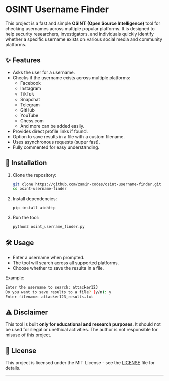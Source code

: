 # OSINT Username Finder

This project is a fast and simple **OSINT (Open Source Intelligence)** tool for checking usernames across multiple popular platforms. It is designed to help security researchers, investigators, and individuals quickly identify whether a specific username exists on various social media and community platforms.

## ✨ Features
- Asks the user for a username.
- Checks if the username exists across multiple platforms:
  - Facebook
  - Instagram
  - TikTok
  - Snapchat
  - Telegram
  - GitHub
  - YouTube
  - Chess.com
  - And more can be added easily.
- Provides direct profile links if found.
- Option to save results in a file with a custom filename.
- Uses asynchronous requests (super fast).
- Fully commented for easy understanding.

## 🚀 Installation
1. Clone the repository:
   ```bash
   git clone https://github.com/zamin-codes/osint-username-finder.git
   cd osint-username-finder
   ```

2. Install dependencies:
   ```bash
   pip install aiohttp
   ```

3. Run the tool:
   ```bash
   python3 osint_username_finder.py
   ```

## 🛠 Usage
- Enter a username when prompted.
- The tool will search across all supported platforms.
- Choose whether to save the results in a file.

Example:
```bash
Enter the username to search: attacker123
Do you want to save results to a file? (y/n): y
Enter filename: attacker123_results.txt
```

## ⚠️ Disclaimer
This tool is built **only for educational and research purposes**. It should not be used for illegal or unethical activities. The author is not responsible for misuse of this project.

## 📜 License
This project is licensed under the MIT License - see the [LICENSE](LICENSE) file for details.

---

